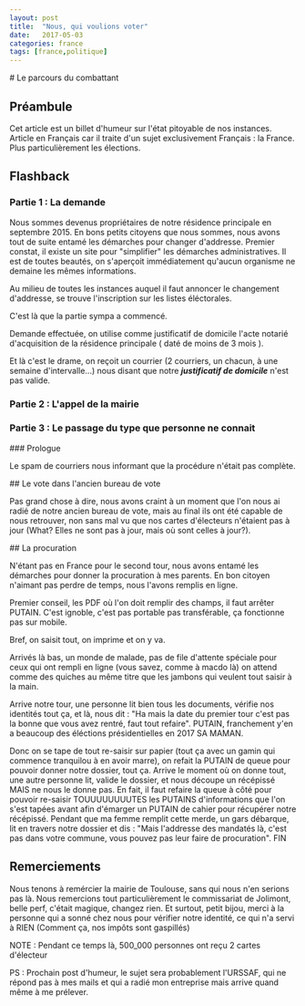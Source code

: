 ```yaml
---
layout: post
title:  "Nous, qui voulions voter"
date:   2017-05-03
categories: france
tags: [france,politique]
---
```


# Le parcours du combattant

## Préambule
Cet article est un billet d'humeur sur l'état pitoyable de nos instances.
Article en Français car il traite d'un sujet exclusivement Français : la France.
Plus particulièrement les élections.

## Flashback

### Partie 1 : La demande
Nous sommes devenus propriétaires de notre résidence principale en septembre 2015. En bons petits citoyens que nous sommes, nous avons tout de suite entamé les démarches pour changer d'addresse. Premier constat, il existe un site pour "simplifier" les démarches administratives. Il est de toutes beautés, on s'aperçoit immédiatement qu'aucun organisme ne demaine les mêmes informations.

Au milieu de toutes les instances auquel il faut annoncer le changement d'addresse, se trouve l'inscription sur les listes éléctorales.

C'est là que la partie sympa a commencé.

Demande effectuée, on utilise comme justificatif de domicile l'acte notarié d'acquisition de la résidence principale ( daté de moins de 3 mois ).

Et là c'est le drame, on reçoit un courrier (2 courriers, un chacun, à une semaine d'intervalle...) nous disant que notre ***justificatif de domicile*** n'est pas valide.

### Partie 2 : L'appel de la mairie

### Partie 3 : Le passage du type que personne ne connait

### Prologue

Le spam de courriers nous informant que la procédure n'était pas complète.


## Le vote dans l'ancien bureau de vote

Pas grand chose à dire, nous avons craint à un moment que l'on nous ai radié de notre ancien bureau de vote, mais au final ils ont été capable de nous retrouver, non sans mal vu que nos cartes d'électeurs n'étaient pas à jour (What? Elles ne sont pas à jour, mais où sont celles à jour?).

## La procuration

N'étant pas en France pour le second tour, nous avons entamé les démarches pour donner la procuration à mes parents.
En bon citoyen n'aimant pas perdre de temps, nous l'avons remplis en ligne.

Premier conseil, les PDF où l'on doit remplir des champs, il faut arrêter PUTAIN. C'est ignoble, c'est pas portable pas transférable, ça fonctionne pas sur mobile.

Bref, on saisit tout, on imprime et on y va.

Arrivés là bas, un monde de malade, pas de file d'attente spéciale pour ceux qui ont rempli en ligne (vous savez, comme à macdo là) on attend comme des quiches au même titre que les jambons qui veulent tout saisir à la main.

Arrive notre tour, une personne lit bien tous les documents, vérifie nos identités tout ça, et là, nous dit : "Ha mais la date du premier tour c'est pas la bonne que vous avez rentré, faut tout refaire". PUTAIN, franchement y'en a beaucoup des éléctions présidentielles en 2017 SA MAMAN.

Donc on se tape de tout re-saisir sur papier (tout ça avec un gamin qui commence tranquilou à en avoir marre), on refait la PUTAIN de queue pour pouvoir donner notre dossier, tout ça. Arrive le moment où on donne tout, une autre personne lit, valide le dossier, et nous découpe un récépissé MAIS ne nous le donne pas. En fait, il faut refaire la queue à côté pour pouvoir re-saisir TOUUUUUUUUTES les PUTAINS d'informations que l'on s'est tapées avant afin d'émarger un PUTAIN de cahier pour récupérer notre récépissé.
Pendant que ma femme remplit cette merde, un gars débarque, lit en travers notre dossier et dis : "Mais l'addresse des mandatés là, c'est pas dans votre commune, vous pouvez pas leur faire de procuration". FIN

## Remerciements

Nous tenons à remércier la mairie de Toulouse, sans qui nous n'en serions pas là.
Nous remercions tout particulièrement le commissariat de Jolimont, belle perf, c'était magique, changez rien.
Et surtout, petit bijou, merci à la personne qui a sonné chez nous pour vérifier notre identité, ce qui n'a servi à RIEN (Comment ça, nos impôts sont gaspillés)

NOTE : Pendant ce temps là, 500_000 personnes ont reçu 2 cartes d'électeur

PS : Prochain post d'humeur, le sujet sera probablement l'URSSAF, qui ne répond pas à mes mails et qui a radié mon entreprise mais arrive quand même à me prélever.


[razberry]: http://razberry.z-wave.me/
[previous_article]: /
